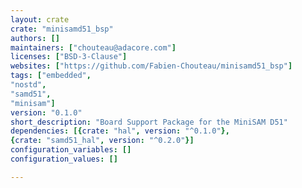 ```yaml
---
layout: crate
crate: "minisamd51_bsp"
authors: []
maintainers: ["chouteau@adacore.com"]
licenses: ["BSD-3-Clause"]
websites: ["https://github.com/Fabien-Chouteau/minisamd51_bsp"]
tags: ["embedded",
"nostd",
"samd51",
"minisam"]
version: "0.1.0"
short_description: "Board Support Package for the MiniSAM D51"
dependencies: [{crate: "hal", version: "^0.1.0"},
{crate: "samd51_hal", version: "^0.2.0"}]
configuration_variables: []
configuration_values: []

---
```



